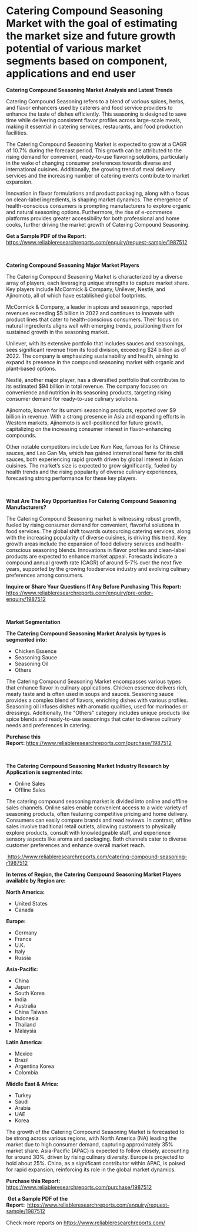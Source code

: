 <p><h1>Catering Compound Seasoning Market with the goal of estimating the market size and future growth potential of various market segments based on component, applications and end user</h1></p><p><strong>Catering Compound Seasoning Market Analysis and Latest Trends</strong></p>
<p><p>Catering Compound Seasoning refers to a blend of various spices, herbs, and flavor enhancers used by caterers and food service providers to enhance the taste of dishes efficiently. This seasoning is designed to save time while delivering consistent flavor profiles across large-scale meals, making it essential in catering services, restaurants, and food production facilities.</p><p>The Catering Compound Seasoning Market is expected to grow at a CAGR of 10.7% during the forecast period. This growth can be attributed to the rising demand for convenient, ready-to-use flavoring solutions, particularly in the wake of changing consumer preferences towards diverse and international cuisines. Additionally, the growing trend of meal delivery services and the increasing number of catering events contribute to market expansion. </p><p>Innovation in flavor formulations and product packaging, along with a focus on clean-label ingredients, is shaping market dynamics. The emergence of health-conscious consumers is prompting manufacturers to explore organic and natural seasoning options. Furthermore, the rise of e-commerce platforms provides greater accessibility for both professional and home cooks, further driving the market growth of Catering Compound Seasoning.</p></p>
<p><strong>Get a Sample PDF of the Report:&nbsp;</strong> <a href="https://www.reliableresearchreports.com/enquiry/request-sample/1987512?utm_campaign=3105&utm_medium=2&utm_source=Github&utm_content=ia&utm_term=07042025&utm_id=catering-compound-seasoning">https://www.reliableresearchreports.com/enquiry/request-sample/1987512</a></p>
<p>&nbsp;</p>
<p><strong>Catering Compound Seasoning Major Market Players</strong></p>
<p><p>The Catering Compound Seasoning Market is characterized by a diverse array of players, each leveraging unique strengths to capture market share. Key players include McCormick & Company, Unilever, Nestlé, and Ajinomoto, all of which have established global footprints. </p><p>McCormick & Company, a leader in spices and seasonings, reported revenues exceeding $5 billion in 2022 and continues to innovate with product lines that cater to health-conscious consumers. Their focus on natural ingredients aligns well with emerging trends, positioning them for sustained growth in the seasoning market.</p><p>Unilever, with its extensive portfolio that includes sauces and seasonings, sees significant revenue from its food division, exceeding $24 billion as of 2022. The company is emphasizing sustainability and health, aiming to expand its presence in the compound seasoning market with organic and plant-based options.</p><p>Nestlé, another major player, has a diversified portfolio that contributes to its estimated $94 billion in total revenue. The company focuses on convenience and nutrition in its seasoning products, targeting rising consumer demand for ready-to-use culinary solutions.</p><p>Ajinomoto, known for its umami seasoning products, reported over $9 billion in revenue. With a strong presence in Asia and expanding efforts in Western markets, Ajinomoto is well-positioned for future growth, capitalizing on the increasing consumer interest in flavor-enhancing compounds.</p><p>Other notable competitors include Lee Kum Kee, famous for its Chinese sauces, and Lao Gan Ma, which has gained international fame for its chili sauces, both experiencing rapid growth driven by global interest in Asian cuisines. The market’s size is expected to grow significantly, fueled by health trends and the rising popularity of diverse culinary experiences, forecasting strong performance for these key players.</p></p>
<p>&nbsp;</p>
<p><strong>What Are The Key Opportunities For Catering Compound Seasoning Manufacturers?</strong></p>
<p><p>The Catering Compound Seasoning market is witnessing robust growth, fueled by rising consumer demand for convenient, flavorful solutions in food services. The global shift towards outsourcing catering services, along with the increasing popularity of diverse cuisines, is driving this trend. Key growth areas include the expansion of food delivery services and health-conscious seasoning blends. Innovations in flavor profiles and clean-label products are expected to enhance market appeal. Forecasts indicate a compound annual growth rate (CAGR) of around 5-7% over the next five years, supported by the growing foodservice industry and evolving culinary preferences among consumers.</p></p>
<p><strong>Inquire or Share Your Questions If Any Before Purchasing This Report:</strong> <a href="https://www.reliableresearchreports.com/enquiry/pre-order-enquiry/1987512?utm_campaign=3105&utm_medium=2&utm_source=Github&utm_content=ia&utm_term=07042025&utm_id=catering-compound-seasoning">https://www.reliableresearchreports.com/enquiry/pre-order-enquiry/1987512</a></p>
<p>&nbsp;</p>
<p><strong>Market Segmentation</strong></p>
<p><strong>The Catering Compound Seasoning Market Analysis by types is segmented into:</strong></p>
<p><ul><li>Chicken Essence</li><li>Seasoning Sauce</li><li>Seasoning Oil</li><li>Others</li></ul></p>
<p><p>The Catering Compound Seasoning Market encompasses various types that enhance flavor in culinary applications. Chicken essence delivers rich, meaty taste and is often used in soups and sauces. Seasoning sauce provides a complex blend of flavors, enriching dishes with various profiles. Seasoning oil infuses dishes with aromatic qualities, used for marinades or dressings. Additionally, the "Others" category includes unique products like spice blends and ready-to-use seasonings that cater to diverse culinary needs and preferences in catering.</p></p>
<p><strong>Purchase this Report:&nbsp;</strong><a href="https://www.reliableresearchreports.com/purchase/1987512?utm_campaign=3105&utm_medium=2&utm_source=Github&utm_content=ia&utm_term=07042025&utm_id=catering-compound-seasoning">https://www.reliableresearchreports.com/purchase/1987512</a></p>
<p>&nbsp;</p>
<p><strong>The Catering Compound Seasoning Market Industry Research by Application is segmented into:</strong></p>
<p><ul><li>Online Sales</li><li>Offline Sales</li></ul></p>
<p><p>The catering compound seasoning market is divided into online and offline sales channels. Online sales enable convenient access to a wide variety of seasoning products, often featuring competitive pricing and home delivery. Consumers can easily compare brands and read reviews. In contrast, offline sales involve traditional retail outlets, allowing customers to physically explore products, consult with knowledgeable staff, and experience sensory aspects like aroma and packaging. Both channels cater to diverse customer preferences and enhance overall market reach.</p></p>
<p><a href="https://www.reliableresearchreports.com/catering-compound-seasoning-r1987512?utm_campaign=3105&utm_medium=2&utm_source=Github&utm_content=ia&utm_term=07042025&utm_id=catering-compound-seasoning">&nbsp;https://www.reliableresearchreports.com/catering-compound-seasoning-r1987512</a></p>
<p><strong>In terms of Region, the Catering Compound Seasoning Market Players available by Region are:</strong></p>
<p>
    <p> <strong> North America: </strong>
        <ul>
            <li>United States</li>
            <li>Canada</li>
        </ul>
        </p> 
    <p> <strong> Europe: </strong>
        <ul>
            <li>Germany</li>
            <li>France</li>
            <li>U.K.</li>
            <li>Italy</li>
            <li>Russia</li>
        </ul>
        </p> 
    <p> <strong> Asia-Pacific: </strong>
        <ul>
            <li>China</li>
            <li>Japan</li>
            <li>South Korea</li>
            <li>India</li>
            <li>Australia</li>
            <li>China Taiwan</li>
            <li>Indonesia</li>
            <li>Thailand</li>
            <li>Malaysia</li>
        </ul>
        </p> 
    <p> <strong> Latin America: </strong>
        <ul>
            <li>Mexico</li>
            <li>Brazil</li>
            <li>Argentina Korea</li>
            <li>Colombia</li>
        </ul>
        </p> 
    <p> <strong> Middle East & Africa: </strong>
        <ul>
            <li>Turkey</li>
            <li>Saudi</li>
            <li>Arabia</li>
            <li>UAE</li>
            <li>Korea</li>
        </ul>
    </p>
    </p>
<p><p>The growth of the Catering Compound Seasoning Market is forecasted to be strong across various regions, with North America (NA) leading the market due to high consumer demand, capturing approximately 35% market share. Asia-Pacific (APAC) is expected to follow closely, accounting for around 30%, driven by rising culinary diversity. Europe is projected to hold about 25%. China, as a significant contributor within APAC, is poised for rapid expansion, reinforcing its role in the global market dynamics.</p></p>
<p><strong>Purchase this Report: </strong><a href="https://www.reliableresearchreports.com/purchase/1987512?utm_campaign=3105&utm_medium=2&utm_source=Github&utm_content=ia&utm_term=07042025&utm_id=catering-compound-seasoning">https://www.reliableresearchreports.com/purchase/1987512</a></p>
<p>&nbsp;<strong>Get a Sample PDF of the Report:&nbsp;&nbsp;</strong><a href="https://www.reliableresearchreports.com/enquiry/request-sample/1987512?utm_campaign=3105&utm_medium=2&utm_source=Github&utm_content=ia&utm_term=07042025&utm_id=catering-compound-seasoning">https://www.reliableresearchreports.com/enquiry/request-sample/1987512</a></p>
<p><strong></strong></p>
<p>Check more reports on <a href="https://www.reliableresearchreports.com/?utm_campaign=3105&utm_medium=2&utm_source=Github&utm_content=ia&utm_term=07042025&utm_id=catering-compound-seasoning">https://www.reliableresearchreports.com/</a></p>
